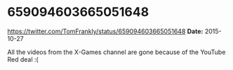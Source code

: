 # 659094603665051648
https://twitter.com/TomFrankly/status/659094603665051648
**Date:** 2015-10-27

All the videos from the X-Games channel are gone because of the YouTube Red deal :(

